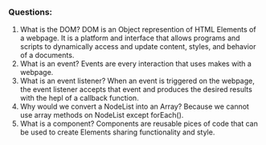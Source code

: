 ### Questions:
1. What is the DOM?
 DOM is an Object represention of HTML Elements of a webpage. It is a platform and interface that allows programs and scripts to dynamically access and update content, styles, and behavior of a documents.
2. What is an event?
Events are every interaction that uses makes with a webpage.
3. What is an event listener?
When an event is triggered on the webpage, the event listener accepts that event and produces the desired results with the hepl of a callback function.
4. Why would we convert a NodeList into an Array?
  Because we cannot use array methods on NodeList except forEach().
5. What is a component? 
 Components are reusable pices of code that can be used to create Elements sharing functionality and style.
